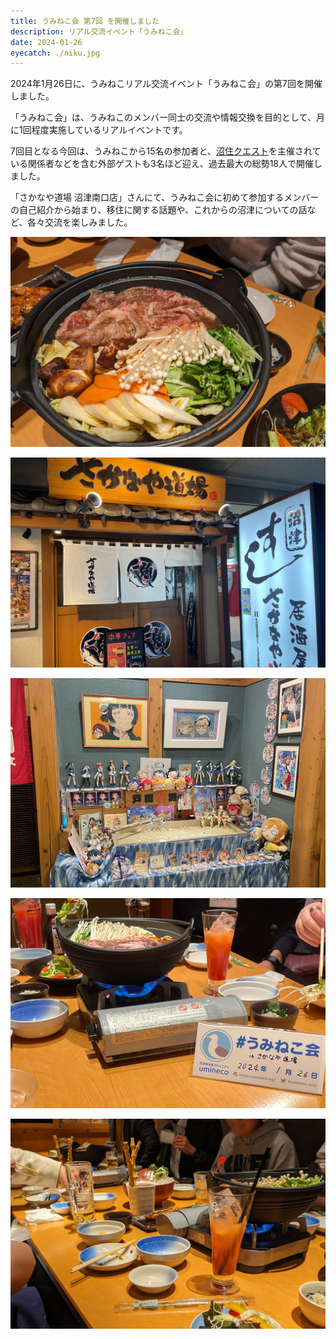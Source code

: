 ```yaml
---
title: うみねこ会 第7回 を開催しました
description: リアル交流イベント「うみねこ会」
date: 2024-01-26
eyecatch: ./niku.jpg
---
```


2024年1月26日に、うみねこリアル交流イベント「うみねこ会」の第7回を開催しました。

「うみねこ会」は、うみねこのメンバー同士の交流や情報交換を目的として、月に1回程度実施しているリアルイベントです。

7回目となる今回は、うみねこから15名の参加者と、[沼住クエスト](https://numajyu.com/)を主催されている関係者などを含む外部ゲストも3名ほど迎え、過去最大の総勢18人で開催しました。

「さかなや道場 沼津南口店」さんにて、うみねこ会に初めて参加するメンバーの自己紹介から始まり、移住に関する話題や、これからの沼津についての話など、各々交流を楽しみました。

![](niku.jpg)

![](dojo.jpg)

![](booth.jpg)

![](board.jpg)

![](eaten.jpg)
